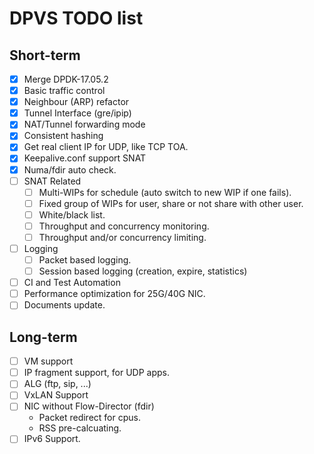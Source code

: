 DPVS TODO list
==============

Short-term
----------

* [x] Merge DPDK-17.05.2
* [x] Basic traffic control
* [x] Neighbour (ARP) refactor
* [x] Tunnel Interface (gre/ipip)
* [x] NAT/Tunnel forwarding mode
* [x] Consistent hashing
* [x] Get real client IP for UDP, like TCP TOA.
* [x] Keepalive.conf support SNAT
* [x] Numa/fdir auto check.
* [ ] SNAT Related
    - [ ] Multi-WIPs for schedule (auto switch to new WIP if one fails).
    - [ ] Fixed group of WIPs for user, share or not share with other user.
    - [ ] White/black list.
    - [ ] Throughput and concurrency monitoring.
    - [ ] Throughput and/or concurrency limiting.
* [ ] Logging
    - [ ] Packet based logging.
    - [ ] Session based logging (creation, expire, statistics)
* [ ] CI and Test Automation
* [ ] Performance optimization for 25G/40G NIC.
* [ ] Documents update.

Long-term
---------

* [ ] VM support
* [ ] IP fragment support, for UDP apps.
* [ ] ALG (ftp, sip, ...)
* [ ] VxLAN Support
* [ ] NIC without Flow-Director (fdir)
  - Packet redirect for cpus.
  - RSS pre-calcuating.
* [ ] IPv6 Support.
